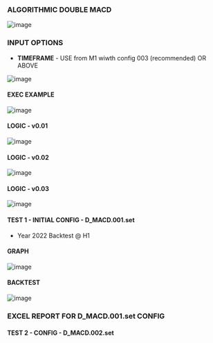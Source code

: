 ### ALGORITHMIC DOUBLE MACD

![image](https://user-images.githubusercontent.com/118682909/225533019-5fc16fd7-bf70-48e3-8166-98f818c1c344.png)

### INPUT OPTIONS
- **TIMEFRAME** - USE from M1 wiwth config 003 (recommended) OR ABOVE

![image](https://user-images.githubusercontent.com/118682909/225677695-31e06907-f8df-425b-b875-9c921851bcd6.png)

#### EXEC EXAMPLE

![image](https://user-images.githubusercontent.com/118682909/225617828-2983b8a4-0300-4c28-9ed7-92dd3b96abdd.png)

#### LOGIC - v0.01

![image](https://user-images.githubusercontent.com/118682909/225534028-6dadaa68-bf30-4f0f-aae0-53019f29186f.png)

#### LOGIC - v0.02

![image](https://user-images.githubusercontent.com/118682909/225581035-bf5c2d61-2e73-420c-991f-99dc911954b4.png)

#### LOGIC - v0.03

![image](https://user-images.githubusercontent.com/118682909/225702903-fcfdf4c2-9fe0-44a4-831a-2d29d5b5c2e7.png)

#### TEST 1 - INITIAL CONFIG - D_MACD.001.set
- Year 2022 Backtest @ H1

#### GRAPH

![image](https://user-images.githubusercontent.com/118682909/225534562-3c3aae2e-4775-40c9-ab95-753b6ffb791a.png)

#### BACKTEST

![image](https://user-images.githubusercontent.com/118682909/225534651-97612484-fd88-4d9b-a7e4-e2302dcf7ad8.png)

### EXCEL REPORT FOR D_MACD.001.set CONFIG

#### TEST 2 - CONFIG - D_MACD.002.set
